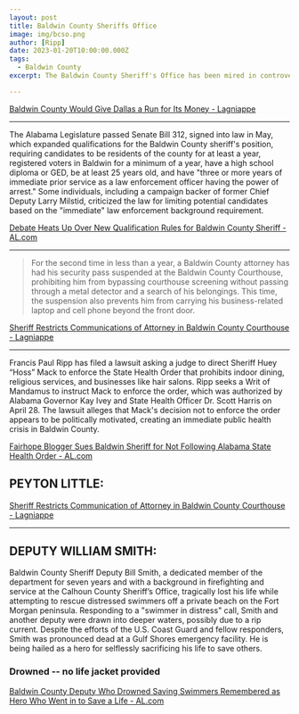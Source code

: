 ```yaml
---
layout: post
title: Baldwin County Sheriffs Office
image: img/bcso.png
author: [Ripp]
date: 2023-01-20T10:00:00.000Z
tags:
  - Baldwin County
excerpt: The Baldwin County Sheriff's Office has been mired in controversy over qualification rules and legal challenges related to their enforcement decisions.

---
```



[Baldwin County Would Give Dallas a Run for Its Money - Lagniappe](https://lagniappemobile.com/baldwin-would-give-dallas-a-run-for-its-money/)

---

The Alabama Legislature passed Senate Bill 312, signed into law in May, which expanded qualifications for the Baldwin County sheriff's position, requiring candidates to be residents of the county for at least a year, registered voters in Baldwin for a minimum of a year, have a high school diploma or GED, be at least 25 years old, and have "three or more years of immediate prior service as a law enforcement officer having the power of arrest." Some individuals, including a campaign backer of former Chief Deputy Larry Milstid, criticized the law for limiting potential candidates based on the "immediate" law enforcement background requirement.

[Debate Heats Up Over New Qualification Rules for Baldwin County Sheriff - AL.com](https://www.al.com/live/2013/08/debate_heats_up_over_new_quali.html)

-----

>For the second time in less than a year, a Baldwin County attorney has had his security pass suspended at the Baldwin County Courthouse, prohibiting him from bypassing courthouse screening without passing through a metal detector and a search of his belongings. This time, the suspension also prevents him from carrying his business-related laptop and cell phone beyond the front door.

[Sheriff Restricts Communications of Attorney in Baldwin County Courthouse - Lagniappe](https://lagniappemobile.com/sheriff-restricts-communication-of-attorney-in-baldwin-county-courthouse/)

----
Francis Paul Ripp has filed a lawsuit asking a judge to direct Sheriff Huey “Hoss” Mack to enforce the State Health Order that prohibits indoor dining, religious services, and businesses like hair salons. Ripp seeks a Writ of Mandamus to instruct Mack to enforce the order, which was authorized by Alabama Governor Kay Ivey and State Health Officer Dr. Scott Harris on April 28. The lawsuit alleges that Mack's decision not to enforce the order appears to be politically motivated, creating an immediate public health crisis in Baldwin County.

[Fairhope Blogger Sues Baldwin Sheriff for Not Following Alabama State Health Order - AL.com](https://www.al.com/news/mobile/2020/05/fairhope-blogger-sues-baldwin-sheriff-for-not-following-alabama-state-health-order.html)


## PEYTON LITTLE:


[Sheriff Restricts Communication of Attorney in Baldwin County Courthouse - Lagniappe](https://lagniappemobile.com/sheriff-restricts-communication-of-attorney-in-baldwin-county-courthouse/)

----

## DEPUTY WILLIAM SMITH:

Baldwin County Sheriff Deputy Bill Smith, a dedicated member of the department for seven years and with a background in firefighting and service at the Calhoun County Sheriff’s Office, tragically lost his life while attempting to rescue distressed swimmers off a private beach on the Fort Morgan peninsula. Responding to a "swimmer in distress" call, Smith and another deputy were drawn into deeper waters, possibly due to a rip current. Despite the efforts of the U.S. Coast Guard and fellow responders, Smith was pronounced dead at a Gulf Shores emergency facility. He is being hailed as a hero for selflessly sacrificing his life to save others.

### Drowned -- no life jacket provided

[Baldwin County Deputy Who Drowned Saving Swimmers Remembered as Hero Who Went in to Save a Life - AL.com](https://www.al.com/news/2021/06/baldwin-county-deputy-who-drowned-saving-swimmers-remembered-as-hero-who-went-in-to-save-a-life.html)